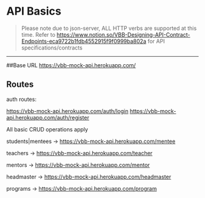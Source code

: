 # API Basics

> Please note due to json-server, ALL HTTP verbs are supported at this time. Refer to https://www.notion.so/VBB-Designing-API-Contract-Endpoints-eca9722b1fdb4552915f9f0999ba802a for API specifications/contracts
---
##Base URL
https://vbb-mock-api.herokuapp.com/

## Routes

auth routes:

https://vbb-mock-api.herokuapp.com/auth/login
https://vbb-mock-api.herokuapp.com/auth/register


All basic CRUD operations apply


students|mentees -> https://vbb-mock-api.herokuapp.com/mentee

teachers -> https://vbb-mock-api.herokuapp.com/teacher

mentors -> https://vbb-mock-api.herokuapp.com/mentor

headmaster -> https://vbb-mock-api.herokuapp.com/headmaster

programs -> https://vbb-mock-api.herokuapp.com/program

  
  
 
